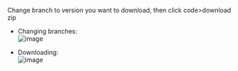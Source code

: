 Change branch to version you want to download, then click code>download zip
- Changing branches:\
![image](https://github.com/goldmaster23/ToggleWeapons/assets/134793463/eedca9b1-5b5b-48de-9143-77ee8e64782a)

- Downloading:\
![image](https://github.com/goldmaster23/ToggleWeapons/assets/134793463/0c5e436a-dbf7-4d98-b7c3-e3ddb694df86)

